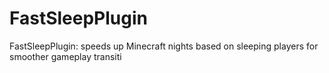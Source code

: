 # FastSleepPlugin
FastSleepPlugin: speeds up Minecraft nights based on sleeping players for smoother gameplay transiti

